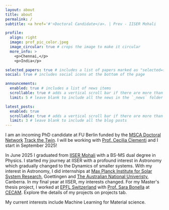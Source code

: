 ```yaml
---
layout: about
title: about
permalink: /
subtitle: <a href='#'>Doctoral Candidate</a>. | Prev - IISER Mohali

profile:
  align: right
  image: prof_pic_color.jpeg
  image_circular: true # crops the image to make it circular
  more_info: >
    <p>Chennai,</p>
    <p>India</p>

selected_papers: true # includes a list of papers marked as "selected={true}"
social: true # includes social icons at the bottom of the page

announcements:
  enabled: true # includes a list of news items
  scrollable: true # adds a vertical scroll bar if there are more than 3 news items
  limit: 5 # leave blank to include all the news in the `_news` folder

latest_posts:
  enabled: true
  scrollable: true # adds a vertical scroll bar if there are more than 3 new posts items
  limit: 3 # leave blank to include all the blog posts
---
```


I am an incoming PhD candidate at FU Berlin funded by the [MSCA Doctoral Network](https://marie-sklodowska-curie-actions.ec.europa.eu/actions/doctoral-networks) [Track the Twin](https://trackthetwin.ugent.be/). I will be working with [Prof. Cecilia Clementi](https://www.physik.fu-berlin.de/en/einrichtungen/ag/ag-clementi/index.html) and I start in September 2025!

In June 2025 I graduated from [IISER Mohali](https://www.iisermohali.ac.in/) with a BS-MS dual degree in Physics. I started my journey at IISER with a profound interest in Astronomy which gradually changed to the Dynamics of smaller systems. With my interest in Astronomy, I did internships at [Max Planck Institute for Solar System Research](https://www.mps.mpg.de/en), Goettingen and [The Australian National Univeristy](https://www.anu.edu.au/), Canberra. In my final year at IISER, my interests changed. For my Master's thesis project, I worked at [EPFL Switzerland](https://www.epfl.ch/en/) with [Prof. Sara Bonella](https://people.epfl.ch/sara.bonella/?lang=en) at [CECAM](https://www.cecam.org/). Explore the details of my projects on projects tab.

My current interests include Machine Learning for Material science. 

